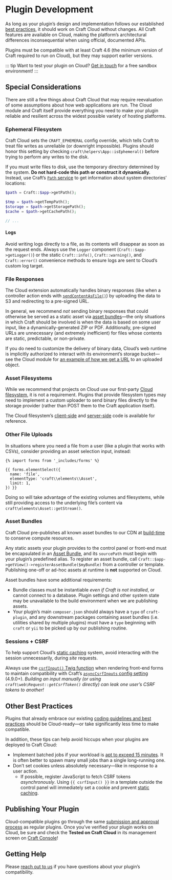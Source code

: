 # Plugin Development

As long as your plugin’s design and implementation follows our established [best practices](/docs/5.x/extend/index.html), it should work on Craft Cloud without changes. All Craft features are available on Cloud, making the platform’s architectural differences inconsequential when using official, documented APIs.

Plugins must be compatible with at least Craft 4.6 (the minimum version of Craft required to run on Cloud), but they may support earlier versions.

::: tip
Want to test your plugin on Cloud? [Get in touch](/contact) for a free sandbox environment!
:::

## Special Considerations

There are still a few things about Craft Cloud that may require reevaluation of some assumptions about how web applications are run. The Cloud module and Craft itself provide everything you need to make your plugin reliable and resilient across the widest possible variety of hosting platforms.

### Ephemeral Filesystem

Craft Cloud sets the `CRAFT_EPHEMERAL` config override, which tells Craft to treat file writes as unreliable (or downright impossible). Plugins should honor this setting by checking `craft\helpers\App::isEphemeral()` before trying to perform any writes to the disk.

If you must write files to disk, use the temporary directory determined by the system. **Do not hard-code this path or construct it dynamically.** Instead, use Craft’s [`Path` service](https://docs.craftcms.com/api/v5/craft-services-path.html) to get information about system directories’ locations:

```php
$path = Craft::$app->getPath();

$tmp = $path->getTempPath();
$storage = $path->getStoragePath();
$cache = $path->getCachePath();

// ...
```

#### Logs

Avoid writing logs directly to a file, as its contents will disappear as soon as the request ends. Always use the `Logger` component (`Craft::$app->getLogger()`) or the static `Craft::info()`, `Craft::warning()`, and `Craft::error()` convenience methods to ensure logs are sent to Cloud’s custom log target.

### File Responses

The Cloud extension automatically handles binary responses (like when a controller action ends with [`sendContentAsFile()`](https://docs.craftcms.com/api/v5/craft-web-response.html#method-sendcontentasfile)) by uploading the data to S3 and redirecting to a pre-signed URL.

In general, we recommend _not_ sending binary responses that could otherwise be served as a static asset via [asset bundles](#asset-bundles)—the only situations in which Craft should be involved is when the data is based on some user input, like a dynamically-generated ZIP or PDF. Additionally, pre-signed URLs are unnecessary (and extremely inefficient) for files whose contents are static, predictable, or non-private.

If you do need to customize the delivery of binary data, Cloud’s web runtime is implicitly authorized to interact with its environment’s storage bucket—see the Cloud module for [an example of how we get a URL](https://github.com/craftcms/cloud-extension-yii2/blob/2.x/src/web/ResponseEventHandler.php) to an uploaded object.

### Asset Filesystems

While we recommend that projects on Cloud use our first-party [Cloud filesystem](assets.md), it is not a requirement. Plugins that provide filesystem types may need to implement a custom uploader to send binary files directly to the storage provider (rather than POST them to the Craft application itself).

The Cloud filesystem’s [client-side](https://github.com/craftcms/cloud-extension-yii2/blob/2.x/src/web/assets/uploader/UploaderAsset.php) and [server-side](https://github.com/craftcms/cloud-extension-yii2/blob/2.x/src/controllers/AssetsController.php) code is available for reference.

### Other File Uploads

In situations where you need a file from a user (like a plugin that works with CSVs), consider providing an asset selection input, instead:

```twig
{% import forms from '_includes/forms' %}

{{ forms.elementSelect({
  name: 'file',
  elementType: 'craft\\elements\\Asset',
  limit: 1,
}) }}
```

Doing so will take advantage of the existing volumes and filesystems, while still providing access to the underlying file’s content via `craft\elements\Asset::getStream()`.

### Asset Bundles

Craft Cloud pre-publishes all known asset bundles to our CDN at [build-time](builds.md) to conserve compute resources.

Any static assets your plugin provides to the control panel or front-end must be encapsulated in an [Asset Bundle](/docs/5.x/extend/asset-bundles.html), and its `sourcePath` must begin with your plugin’s predefined alias. To register an asset bundle, call `Craft::$app->getView()->registerAssetBundle($myBundle)` from a controller or template. Publishing one-off or ad-hoc assets at runtime is **not** supported on Cloud.

Asset bundles have some additional requirements:

- Bundle classes must be instantiable _even if Craft is not installed_, or cannot connect to a database. Plugin settings and other system state may be unavailable to the build environment when we are publishing assets.
- Your plugin’s main `composer.json` should always have a `type` of `craft-plugin`, and any downstream packages containing asset bundles (i.e. utilities shared by multiple plugins) must have a `type` beginning with `craft` or `yii` to be picked up by our publishing routine.

### Sessions + CSRF

To help support Cloud’s [static caching](caching.md) system, avoid interacting with the session unnecessarily, during _site_ requests.

Always use the [`csrfInput()` Twig function](/docs/5.x/reference/twig/functions.html#csrfinput) when rendering front-end forms to maintain compatibility with Craft’s [`asyncCsrfInputs` config setting](/docs/5.x/reference/config/general.html#asynccsrfinputs) (4.9.0+). _Building an input manually (or using `craft\web\Request::getCsrfToken()` directly) can leak one user’s CSRF tokens to another!_

## Other Best Practices

Plugins that already embrace our existing [coding guidelines and best practices](/docs/5.x/extend/coding-guidelines.html) should be Cloud-ready—or take significantly less time to make compatible.

In addition, these tips can help avoid hiccups when your plugins are deployed to Craft Cloud:

- Implement batched jobs if your workload is [apt to exceed 15 minutes](quotas.md). It is often better to spawn many small jobs than a single long-running one.
- Don’t set cookies unless absolutely necessary—like in response to a user action.
  - If possible, register JavaScript to fetch CSRF tokens *asynchronously*. Using `{{ csrfInput() }}` in a template outside the control panel will immediately set a cookie and prevent [static caching](caching.md).

## Publishing Your Plugin

Cloud-compatible plugins go through the same [submission and approval process](https://craftcms.com/docs/5.x/extend/plugin-store.html) as regular plugins. Once you’ve verified your plugin works on Cloud, be sure and check the **Tested on Craft Cloud** in its management screen on [Craft Console](https://console.craftcms.com/)!

## Getting Help

Please [reach out to us](/contact) if you have questions about your plugin’s compatibility.
